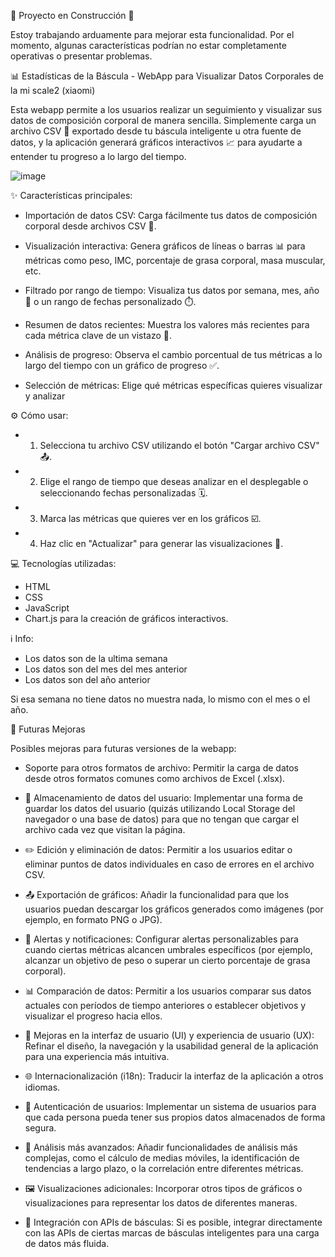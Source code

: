 🚧 Proyecto en Construcción 🚧

Estoy trabajando arduamente para mejorar esta funcionalidad. Por el momento, algunas características podrían no estar completamente operativas o presentar problemas.


📊 Estadísticas de la Báscula - WebApp para Visualizar Datos Corporales de la mi scale2 (xiaomi)

Esta webapp permite a los usuarios realizar un seguimiento y visualizar sus datos de composición corporal de manera sencilla. Simplemente carga un archivo CSV 📁 exportado desde tu báscula inteligente u otra fuente de datos, y la aplicación generará gráficos interactivos 📈 para ayudarte a entender tu progreso a lo largo del tiempo.

![image](https://github.com/user-attachments/assets/a5fd5b87-5e0f-4f49-9a37-984f7bdc2fe0)


✨ Características principales:

- Importación de datos CSV: Carga fácilmente tus datos de composición corporal desde archivos CSV 📄.

- Visualización interactiva: Genera gráficos de líneas o barras 📊 para métricas como peso, IMC, porcentaje de grasa corporal, masa muscular, etc.

- Filtrado por rango de tiempo: Visualiza tus datos por semana, mes, año 📅 o un rango de fechas personalizado ⏱️.

- Resumen de datos recientes: Muestra los valores más recientes para cada métrica clave de un vistazo 📰.

- Análisis de progreso: Observa el cambio porcentual de tus métricas a lo largo del tiempo con un gráfico de progreso ✅.

- Selección de métricas: Elige qué métricas específicas quieres visualizar y analizar

  

⚙️ Cómo usar:

- 1. Selecciona tu archivo CSV utilizando el botón "Cargar archivo CSV" 📤.
- 2. Elige el rango de tiempo que deseas analizar en el desplegable o seleccionando fechas personalizadas 🗓️.
- 3. Marca las métricas que quieres ver en los gráficos ☑️.
- 4. Haz clic en "Actualizar" para generar las visualizaciones 🔄.
  
💻 Tecnologías utilizadas:

- HTML
- CSS
- JavaScript
- Chart.js para la creación de gráficos interactivos.

ℹ️ Info:
- Los datos son de la ultima semana
- Los datos son del mes del mes anterior
- Los datos son del año anterior

Si esa semana no tiene datos no muestra nada, lo mismo con el mes o el año.

🚀 Futuras Mejoras

Posibles mejoras para futuras versiones de la webapp:

- Soporte para otros formatos de archivo: Permitir la carga de datos desde otros formatos comunes como archivos de Excel (.xlsx).

- 💾 Almacenamiento de datos del usuario: Implementar una forma de guardar los datos del usuario (quizás utilizando Local Storage del navegador o una base de datos) para que no tengan que cargar el archivo cada vez que visitan la página.

- ✏️ Edición y eliminación de datos: Permitir a los usuarios editar o eliminar puntos de datos individuales en caso de errores en el archivo CSV.

- 📤 Exportación de gráficos: Añadir la funcionalidad para que los usuarios puedan descargar los gráficos generados como imágenes (por ejemplo, en formato PNG o JPG).

- 🔔 Alertas y notificaciones: Configurar alertas personalizables para cuando ciertas métricas alcancen umbrales específicos (por ejemplo, alcanzar un objetivo de peso o superar un cierto porcentaje de grasa corporal).

- 📊 Comparación de datos: Permitir a los usuarios comparar sus datos actuales con períodos de tiempo anteriores o establecer objetivos y visualizar el progreso hacia ellos.

- 🎨 Mejoras en la interfaz de usuario (UI) y experiencia de usuario (UX): Refinar el diseño, la navegación y la usabilidad general de la aplicación para una experiencia más intuitiva.

- 🌐 Internacionalización (i18n): Traducir la interfaz de la aplicación a otros idiomas.

- 🔑 Autenticación de usuarios: Implementar un sistema de usuarios para que cada persona pueda tener sus propios datos almacenados de forma segura.

- 🔬 Análisis más avanzados: Añadir funcionalidades de análisis más complejas, como el cálculo de medias móviles, la identificación de tendencias a largo plazo, o la correlación entre diferentes métricas.

- 🖼️ Visualizaciones adicionales: Incorporar otros tipos de gráficos o visualizaciones para representar los datos de diferentes maneras.

- 🔗 Integración con APIs de básculas: Si es posible, integrar directamente con las APIs de ciertas marcas de básculas inteligentes para una carga de datos más fluida.

